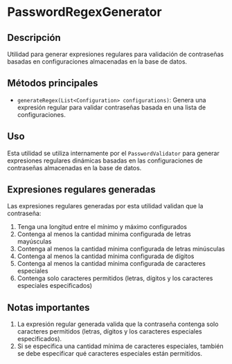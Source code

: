 # PasswordRegexGenerator

## Descripción

Utilidad para generar expresiones regulares para validación de contraseñas basadas en configuraciones almacenadas en la base de datos.

## Métodos principales

- `generateRegex(List<Configuration> configurations)`: Genera una expresión regular para validar contraseñas basada en una lista de configuraciones.

## Uso

Esta utilidad se utiliza internamente por el `PasswordValidator` para generar expresiones regulares dinámicas basadas en las configuraciones de contraseñas almacenadas en la base de datos.

## Expresiones regulares generadas

Las expresiones regulares generadas por esta utilidad validan que la contraseña:

1. Tenga una longitud entre el mínimo y máximo configurados
2. Contenga al menos la cantidad mínima configurada de letras mayúsculas
3. Contenga al menos la cantidad mínima configurada de letras minúsculas
4. Contenga al menos la cantidad mínima configurada de dígitos
5. Contenga al menos la cantidad mínima configurada de caracteres especiales
6. Contenga solo caracteres permitidos (letras, dígitos y los caracteres especiales especificados)

## Notas importantes

1. La expresión regular generada valida que la contraseña contenga solo caracteres permitidos (letras, dígitos y los caracteres especiales especificados).
2. Si se especifica una cantidad mínima de caracteres especiales, también se debe especificar qué caracteres especiales están permitidos.